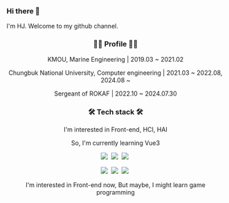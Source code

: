 ### Hi there 👋
I'm HJ. Welcome to my github channel.

<h3 align="center">👨‍💻 Profile 👨‍💻</h3>

<p align="center"> KMOU, Marine Engineering | 2019.03 ~ 2021.02 </p>
<p align="center"> Chungbuk National University, Computer engineering | 2021.03 ~ 2022.08, 2024.08 ~ </p>
<p align="center"> Sergeant of ROKAF | 2022.10 ~ 2024.07.30 </p>

<h3 align="center">🛠️ Tech stack 🛠️</h3>

<p align="center"> I'm interested in Front-end, HCI, HAI </p>
<p align="center"> So, I'm currently learning Vue3 </p>
<p align="center">
<img src="https://img.shields.io/badge/Vue-4FC08D?style=for-the-badge&logo=Vue3&logoColor=white"/></a>&nbsp 
<img src="https://img.shields.io/badge/React-61DAFB?style=for-the-badge&logo=React&logoColor=white"/></a>&nbsp 
<img src="https://img.shields.io/badge/Flutter-02569B?style=flat-square&logo=Flutter&logoColor=white"/></a>&nbsp 
</p>

<p align="center">
<img src="https://img.shields.io/badge/HTML5-E34F26?style=flat-square&logo=HTML5&logoColor=white"/></a>&nbsp 
<img src="https://img.shields.io/badge/CSS3-1572B6?style=flat-square&logo=CSS3&logoColor=white"/></a>&nbsp
<img src="https://img.shields.io/badge/Javascript-F7DF1E?style=flat-square&logo=Javascript&logoColor=white"/></a>&nbsp
</p>

<p align="center"> I'm interested in Front-end now, But maybe, I might learn game programming </p>
<!--
**KIMGEEK/KIMGEEK** is a ✨ _special_ ✨ repository because its `README.md` (this file) appears on your GitHub profile.

Here are some ideas to get you started:

- 🔭 I’m currently working on ...
- 🌱 I’m currently learning Vue3
- 👯 I’m looking to collaborate on ...
- 🤔 I’m looking for help with ...
- 💬 Ask me about ...
- 📫 How to reach me: ...
- ⚡ Fun fact: ...
-->
